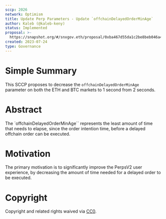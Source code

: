 ```yaml
---
sccp: 2026
network: Optimism
title: Update Perp Parameters - Update `offchainDelayedOrderMinAge`
author: Kaleb (@kaleb-keny)
status: Implemented
proposal: >-
  https://snapshot.org/#/snxgov.eth/proposal/0xba467d55da1c2be8beb046a4330994c1abad8a620ce3337717af16279136bc26
created: 2023-07-24
type: Governance
---
```


# Simple Summary

This SCCP proposes to decrease the `offchainDelayedOrderMinAge` parameter on both the ETH and BTC markets to 1 second from 2 seconds.

# Abstract

The `offchainDelayedOrderMinAge`` represents the least amount of time that needs to elapse, since the order intention time, before a delayed offchain order can be executed.

# Motivation

The primary motivation is to significantly improve the PerpsV2 user experience, by decreasing the amount of time needed for a delayed order to be executed.

# Copyright

Copyright and related rights waived via [CC0](https://creativecommons.org/publicdomain/zero/1.0/).
